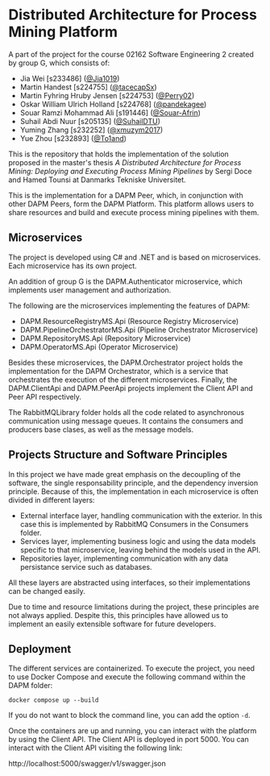 # Distributed Architecture for Process Mining Platform
A part of the project for the course 02162 Software Engineering 2 created by group G, which consists of:
* Jia Wei [s233486] ([@Jia1019](https://github.com/Jia1019))
* Martin Handest [s224755] ([@tacecapSx](https://github.com/tacecapSx))
* Martin Fyhring Hruby Jensen [s224753] ([@Perry02](https://github.com/Perry02))
* Oskar William Ulrich Holland [s224768] ([@pandekagee](https://github.com/pandekagee))
* Souar Ramzi Mohammad Ali [s191446] ([@Souar-Afrin](https://github.com/Souar-Afrin))
* Suhail Abdi Nuur [s205135] ([@SuhailDTU](https://github.com/SuhailDTU))
* Yuming Zhang [s232252] ([@xmuzym2017](https://github.com/xmuzym2017))
* Yue Zhou [s232893] ([@To1and](https://github.com/To1and))

This is the repository that holds the implementation of the solution proposed in the master's thesis *A Distributed Architecture for Process Mining: Deploying and Executing Process Mining Pipelines* by Sergi Doce and Hamed Tounsi at Danmarks Tekniske Universitet.

This is the implementation for a DAPM Peer, which, in conjunction with other DAPM Peers, form the DAPM Platform. This platform allows users to share resources and build and execute process mining pipelines with them. 

## Microservices
The project is developed using C# and .NET and is based on microservices. Each microservice has its own project.

An addition of group G is the DAPM.Authenticator microservice, which implements user management and authorization.

The following are the microservices implementing the features of DAPM:

- DAPM.ResourceRegistryMS.Api (Resource Registry Microservice)
- DAPM.PipelineOrchestratorMS.Api (Pipeline Orchestrator Microservice)
- DAPM.RepositoryMS.Api (Repository Microservice)
- DAPM.OperatorMS.Api (Operator Microservice)

Besides these microservices, the DAPM.Orchestrator project holds the implementation for the DAPM Orchestrator, which is a service that orchestrates the execution of the different microservices. Finally, the DAPM.ClientApi and DAPM.PeerApi projects implement the Client API and Peer API respectively.

The RabbitMQLibrary folder holds all the code related to asynchronous communication using message queues. It contains the consumers and producers base clases, as well as the message models.

## Projects Structure and Software Principles
In this project we have made great emphasis on the decoupling of the software, the single responsability principle, and the dependency inversion principle. Because of this, the implementation in each microservice is often divided in different layers:

- External interface layer, handling communication with the exterior. In this case this is implemented by RabbitMQ Consumers in the Consumers folder.
- Services layer, implementing business logic and using the data models specific to that microservice, leaving behind the models used in the API.
- Repositories layer, implementing communication with any data persistance service such as databases.

All these layers are abstracted using interfaces, so their implementations can be changed easily.

Due to time and resource limitations during the project, these principles are not always applied. Despite this, this principles have allowed us to implement an easily extensible software for future developers.

## Deployment
The different services are containerized. To execute the project, you need to use Docker Compose and execute the following command within the DAPM folder:
```
docker compose up --build
```
If you do not want to block the command line, you can add the option `-d`.

Once the containers are up and running, you can interact with the platform by using the Client API. The Client API is deployed in port 5000. You can interact with the Client API visiting the following link:

http://localhost:5000/swagger/v1/swagger.json

